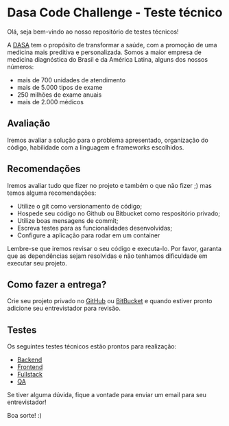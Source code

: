 # Dasa Code Challenge - Teste técnico

Olá, seja bem-vindo ao nosso repositório de testes técnicos!

A [DASA](http://www.dasa.com.br) tem o propósito de transformar a saúde, com a promoção de uma medicina mais preditiva e personalizada. Somos a maior empresa de medicina diagnóstica do Brasil e da América Latina, alguns dos nossos números:

- mais de 700 unidades de atendimento
- mais de 5.000 tipos de exame
- 250 milhões de exame anuais
- mais de 2.000 médicos

## Avaliação

Iremos avaliar a solução para o problema apresentado, organização do código, habilidade com a linguagem e frameworks escolhidos.

## Recomendações

Iremos avaliar tudo que fizer no projeto e também o que não fizer ;) mas temos alguma recomendações:

- Utilize o git como versionamento de código;
- Hospede seu código no Github ou Bitbucket como respositório privado;
- Utilize boas mensagens de commit;
- Escreva testes para as funcionalidades desenvolvidas;
- Configure a aplicação para rodar em um container

Lembre-se que iremos revisar o seu código e executa-lo. Por favor, garanta que as dependências sejam resolvidas e não tenhamos dificuldade em executar seu projeto.

## Como fazer a entrega?

Crie seu projeto privado no [GitHub](http://www.github.org) ou [BitBucket](http://www.bitbucket.org) e quando estiver pronto adicione seu entrevistador para revisão.

## Testes

Os seguintes testes técnicos estão prontos para realização:

- [Backend](backend.md)
- [Frontend](frontend.md)
- [Fullstack](fullstack.md)
- [QA](qa.md)

Se tiver alguma dúvida, fique a vontade para enviar um email para seu entrevistador!

Boa sorte! :)
